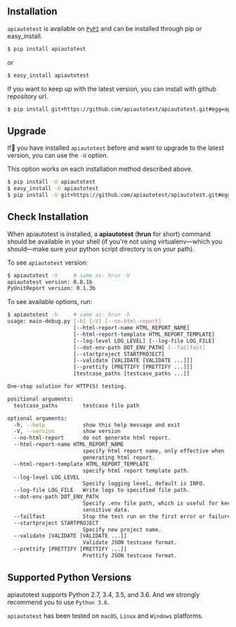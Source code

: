 ## Installation

`apiautotest` is available on [`PyPI`][PyPI] and can be installed through pip or easy_install.

```bash
$ pip install apiautotest
```

or

```bash
$ easy_install apiautotest
```

If you want to keep up with the latest version, you can install with github repository url.

```bash
$ pip install git+https://github.com/apiautotest/apiautotest.git#egg=apiautotest
```

## Upgrade

If you have installed `apiautotest` before and want to upgrade to the latest version, you can use the `-U` option.

This option works on each installation method described above.

```bash
$ pip install -U apiautotest
$ easy_install -U apiautotest
$ pip install -U git+https://github.com/apiautotest/apiautotest.git#egg=apiautotest
```

## Check Installation

When apiautotest is installed, a **apiautotest** (**hrun** for short) command should be available in your shell (if you're not using
virtualenv—which you should—make sure your python script directory is on your path).

To see `apiautotest` version:

```bash
$ apiautotest -V     # same as: hrun -V
apiautotest version: 0.8.1b
PyUnitReport version: 0.1.3b
```

To see available options, run:

```bash
$ apiautotest -h     # same as: hrun -h
usage: main-debug.py [-h] [-V] [--no-html-report]
                     [--html-report-name HTML_REPORT_NAME]
                     [--html-report-template HTML_REPORT_TEMPLATE]
                     [--log-level LOG_LEVEL] [--log-file LOG_FILE]
                     [--dot-env-path DOT_ENV_PATH] [--failfast]
                     [--startproject STARTPROJECT]
                     [--validate [VALIDATE [VALIDATE ...]]]
                     [--prettify [PRETTIFY [PRETTIFY ...]]]
                     [testcase_paths [testcase_paths ...]]

One-stop solution for HTTP(S) testing.

positional arguments:
  testcase_paths        testcase file path

optional arguments:
  -h, --help            show this help message and exit
  -V, --version         show version
  --no-html-report      do not generate html report.
  --html-report-name HTML_REPORT_NAME
                        specify html report name, only effective when
                        generating html report.
  --html-report-template HTML_REPORT_TEMPLATE
                        specify html report template path.
  --log-level LOG_LEVEL
                        Specify logging level, default is INFO.
  --log-file LOG_FILE   Write logs to specified file path.
  --dot-env-path DOT_ENV_PATH
                        Specify .env file path, which is useful for keeping
                        sensitive data.
  --failfast            Stop the test run on the first error or failure.
  --startproject STARTPROJECT
                        Specify new project name.
  --validate [VALIDATE [VALIDATE ...]]
                        Validate JSON testcase format.
  --prettify [PRETTIFY [PRETTIFY ...]]
                        Prettify JSON testcase format.
```

## Supported Python Versions

apiautotest supports Python 2.7, 3.4, 3.5, and 3.6. And we strongly recommend you to use `Python 3.6`.

`apiautotest` has been tested on `macOS`, `Linux` and `Windows` platforms.


[PyPI]: https://pypi.python.org/pypi
